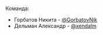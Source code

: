 Команда:

* Горбатов Никита - <a href=https://github.com/GorbatovNik> @GorbatovNik </a>
* Дельман Александр - <a href=https://github.com/xendalm> @xendalm </a>